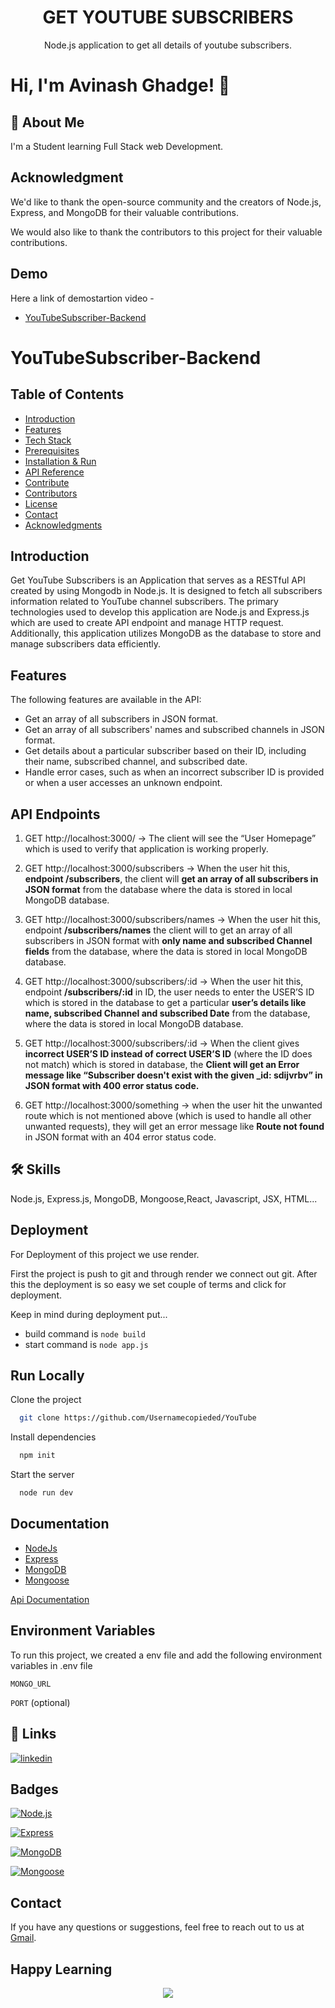 <h1 align="center"> 
GET YOUTUBE SUBSCRIBERS
</h1>
<p align="center">Node.js application to get all details of youtube subscribers.</p>


<h2 align='center'>
<a href='https://get-youtube-subscribers-eight.vercel.app/' target="_blank"></a>
</h2>


# Hi, I'm Avinash Ghadge! 👋


## 🚀 About Me
I'm a Student learning Full Stack web Development.


## Acknowledgment
We'd like to thank the open-source community and the creators of Node.js, Express, and MongoDB for their valuable contributions.

We would also like to thank the contributors to this project for their valuable contributions.

## Demo
Here a link of demostartion video -

 - [YouTubeSubscriber-Backend](https://youtube-clone-qsob.onrender.com/) 


# YouTubeSubscriber-Backend 
## Table of Contents

- [Introduction ](#introduction)
- [Features ](#features)
- [Tech Stack ](#tech-stack)
- [Prerequisites ](#prerequisites)
- [Installation & Run](#installation-and-run)
- [API Reference ](#api-reference)
- [Contribute ](#contribute)
- [Contributors ](#contributors)
- [License ](#license)
- [Contact ](#contact)
- [Acknowledgments ](#acknowledgments)


## Introduction
Get YouTube Subscribers is an Application that serves as a RESTful API created by using Mongodb in Node.js. It is designed to fetch all subscribers information related to YouTube channel subscribers. The primary technologies used to develop this application are Node.js and Express.js which are used to create API endpoint and manage HTTP request. Additionally, this application utilizes MongoDB as the database to store and manage subscribers data efficiently.

## Features

The following features are available in the API:

- Get an array of all subscribers in JSON format.
- Get an array of all subscribers' names and subscribed channels in JSON format.
- Get details about a particular subscriber based on their ID, including their name, subscribed channel, and subscribed date.
- Handle error cases, such as when an incorrect subscriber ID is provided or when a user accesses an unknown endpoint.


## API Endpoints

1. GET http://localhost:3000/ → The client will see the “User Homepage” which is used to verify that application is working properly.

2. GET http://localhost:3000/subscribers → When the user hit this, **endpoint /subscribers**, the client will **get an array of all subscribers in JSON format** from the database where the data is stored in local MongoDB database.

3. GET http://localhost:3000/subscribers/names → When the user hit this, endpoint **/subscribers/names** the client will to get an array of all subscribers in JSON format with **only name and subscribed Channel fields** from the database, where the data is stored in local MongoDB database.

4. GET http://localhost:3000/subscribers/:id → When the user hit this, endpoint **/subscribers/:id** in ID, the user needs to enter the USER’S ID which is stored in the database to get a particular **user’s details like name, subscribed Channel and subscribed Date** from the database, where the data is stored in local MongoDB database.

5. GET http://localhost:3000/subscribers/:id → When the client gives **incorrect USER’S ID instead of correct USER’S ID** (where the ID does not match) which is stored in database, the **Client will get an Error message like “Subscriber doesn't exist with the given \_id: sdijvrbv” in JSON format with 400 error status code.**

6. GET http://localhost:3000/something → when the user hit the unwanted route which is not mentioned above (which is used to handle all other unwanted requests), they will get an error message like **Route not found** in JSON format with an 404 error status code.






## 🛠 Skills
 Node.js, Express.js, MongoDB, Mongoose,React, Javascript, JSX, HTML...


## Deployment

For Deployment of this project we use render.

First the project is push to git and through render we connect out git. After this the deployment is so easy we set couple of terms and click for deployment.

Keep in mind during deployment put...
* build command is  `node build`
* start command is `node app.js`

## Run Locally

Clone the project

```bash
  git clone https://github.com/Usernamecopieded/YouTube
```

Install dependencies

```bash
  npm init
```

Start the server

```bash
  node run dev 
```



## Documentation
- [NodeJs](https://nodejs.org/)
- [Express](https://expressjs.com/)
- [MongoDB](https://www.mongodb.com/)
- [Mongoose](https://mongoosejs.com/)

[Api Documentation](https://documenter.getpostman.com/view/26908207/2s9YeD7Cr1)



## Environment Variables

To run this project, we created a env file and  add the following environment variables in .env file

`MONGO_URL`

`PORT` (optional)


## 🔗 Links

[![linkedin](https://img.shields.io/badge/linkedin-0A66C2?style=for-the-badge&logo=linkedin&logoColor=white)](https://www.linkedin.com/in/avinash-ghadge)

## Badges

[![Node.js](https://img.shields.io/badge/Node.js-v21.6.1-green.svg)](https://nodejs.org/)

[![Express](https://img.shields.io/badge/Express-v4.19.2-blue.svg)](https://expressjs.com/)

[![MongoDB](https://img.shields.io/badge/MongoDB-v7.0.8-green.svg)](https://www.mongodb.com/)

[![Mongoose](https://img.shields.io/badge/Mongoose-v8.3.4-blue.svg)](https://mongoosejs.com/)



## Contact
If you have any questions or suggestions, feel free to reach out to us at [Gmail](avinash.ghadge20@vit.edu).




## Happy Learning

<p align="center">
<a href="https://github.com/Usernamecopieded" title="GET youtube subscriber projects">
<img src="https://img.shields.io/badge/GitHub-100000?style=for-the-badge&logo=github&logoColor=white">
    
</a>
</p>

